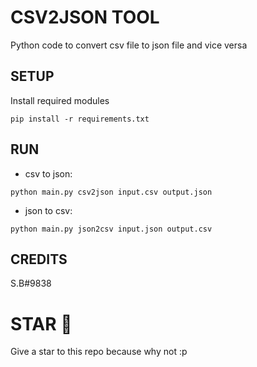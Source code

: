 # CSV2JSON TOOL
Python code to convert csv file to json file and vice versa
## SETUP
Install required modules
```
pip install -r requirements.txt
```
## RUN
- csv to json:
```
python main.py csv2json input.csv output.json
```
- json to csv:
```
python main.py json2csv input.json output.csv
```
## CREDITS
S.B#9838
# STAR 🌟
Give a star to this repo because why not :p
